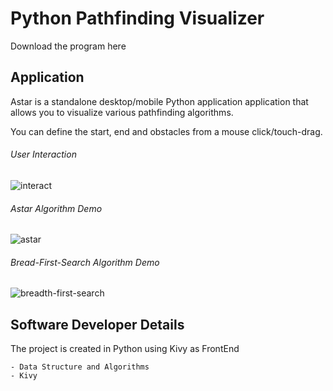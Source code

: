 # Python Pathfinding Visualizer
Download the program here

## Application
Astar is a standalone desktop/mobile Python application application that allows you to visualize various pathfinding algorithms.

You can define the start, end and obstacles from a mouse click/touch-drag.
###### User Interaction
![interact](https://github.com/Sunnigen/astar/blob/master/progress/progress-04202022_3.gif)
###### Astar Algorithm Demo
![astar](https://github.com/Sunnigen/astar/blob/master/progress/progress-04202022_1.gif)
###### Bread-First-Search Algorithm Demo
![breadth-first-search](https://github.com/Sunnigen/astar/blob/master/progress/progress-04202022_2.gif)

## Software Developer Details
The project is created in Python using Kivy as FrontEnd

    - Data Structure and Algorithms
    - Kivy

